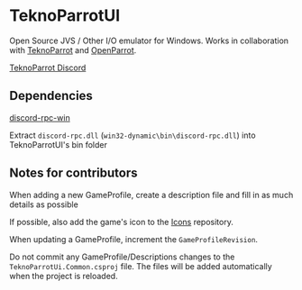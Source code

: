 # TeknoParrotUI

Open Source JVS / Other I/O emulator for Windows. Works in collaboration with [TeknoParrot](https://teknoparrot.com) and [OpenParrot](https://github.com/teknogods/OpenParrot).

[TeknoParrot Discord](https://discord.gg/kmWgGDe)

## Dependencies

[discord-rpc-win](https://github.com/discordapp/discord-rpc/releases/download/v3.4.0/discord-rpc-win.zip)

Extract ``discord-rpc.dll`` (``win32-dynamic\bin\discord-rpc.dll``) into TeknoParrotUI's bin folder

## Notes for contributors

When adding a new GameProfile, create a description file and fill in as much details as possible

If possible, also add the game's icon to the [Icons](https://github.com/teknogods/TeknoParrotUIThumbnails/tree/master/Icons) repository.

When updating a GameProfile, increment the ``GameProfileRevision``.

Do not commit any GameProfile/Descriptions changes to the ``TeknoParrotUi.Common.csproj`` file. The files will be added automatically when the project is reloaded.
